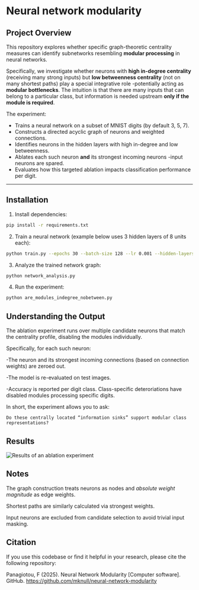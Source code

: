 
# Neural network modularity

## Project Overview

This repository explores whether specific graph-theoretic centrality measures can identify subnetworks resembling **modular processing** in neural networks.

Specifically, we investigate whether neurons with **high in-degree centrality** (receiving many strong inputs) but **low betweenness centrality** (not on many shortest paths) play a special integrative role -potentially acting as **modular bottlenecks**. The intuition is that there are many inputs that can belong to a particular class, but information is needed upstream **only if the module is required**. 

The experiment:
- Trains a neural network on a subset of MNIST digits (by default 3, 5, 7).
- Constructs a directed acyclic graph of neurons and weighted connections.
- Identifies neurons in the hidden layers with high in-degree and low betweenness.
- Ablates each such neuron **and** its strongest incoming neurons -input neurons are spared.
- Evaluates how this targeted ablation impacts classification performance per digit.

---

## Installation

1. Install dependencies:
```bash
pip install -r requirements.txt
```
2. Train a neural network (example below uses 3 hidden layers of 8 units each):
```bash
python train.py --epochs 30 --batch-size 128 --lr 0.001 --hidden-layers 8,8,8 --save-dir ./mlp
```
3. Analyze the trained network graph:
```bash
python network_analysis.py
```
4. Run the experiment:
```bash
python are_modules_indegree_nobetween.py
```
## Understanding the Output

The ablation experiment runs over multiple candidate neurons that match the centrality profile, disabling the modules individually. 

Specifically, for each such neuron:

   -The neuron and its strongest incoming connections (based on connection weights) are zeroed out.

   -The model is re-evaluated on test images.

  -Accuracy is reported per digit class. Class-specific deteroriations have disabled modules processing specific digits.

In short, the experiment allows you to ask:

    Do these centrally located “information sinks” support modular class representations?

## Results
![Results of an ablation experiment](https://i.imgur.com/Gow1ezv.png)

## Notes

The graph construction treats neurons as nodes and *absolute weight magnitude* as edge weights.

Shortest paths are similarly calculated via strongest weights. 

Input neurons are excluded from candidate selection to avoid trivial input masking.

## Citation

If you use this codebase or find it helpful in your research, please cite the following repository:

Panagiotou, F (2025). Neural Network Modularity [Computer software]. GitHub. https://github.com/mknull/neural-network-modularity
